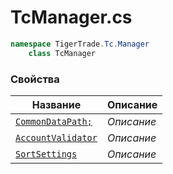 
# TcManager.cs
```csharp
namespace TigerTrade.Tc.Manager  
    class TcManager
```

### Свойства
| Название | Описание |
| --- | --- |
| [`CommonDataPath;`](./Свойства/CommonDataPath;.md) | *Описание* |
| [`AccountValidator`](./Свойства/AccountValidator.md) | *Описание* |
| [`SortSettings`](./Свойства/SortSettings.md) | *Описание* |
